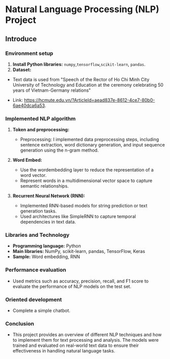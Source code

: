 # Natural Language Processing (NLP) Project

## Introduce

### Environment setup
1. **Install Python libraries:** `numpy`,`tensorflow`,`scikit-learn`, `pandas`.
2. **Dataset:**
- Text data is used from "Speech of the Rector of Ho Chi Minh City University of Technology and Education at the ceremony celebrating 50 years of Vietnam-Germany relations"
  
- Link: https://hcmute.edu.vn/?ArticleId=aead837e-8612-4ce7-80b0-6ae40dca6a53.


### Implemented NLP algorithm
1. **Token and preprocessing:**
     - Preprocessing: I implemented data preprocessing steps, including sentence extraction, word dictionary generation, and input sequence generation using the n-gram method.
2. **Word Embed:**
     - Use the wordembedding layer to reduce the representation of a word vector.
     - Represent words in a multidimensional vector space to capture semantic relationships.

3. **Recurrent Neural Network (RNN):**
     - Implemented RNN-based models for string prediction or text generation tasks.
     - Used architectures like SimpleRNN to capture temporal dependencies in text data.

### Libraries and Technology
- **Programming language:** Python
- **Main libraries:** NumPy, scikit-learn, pandas, TensorFlow, Keras
- **Sample:** Word embedding, RNN

### Performance evaluation
- Used metrics such as accuracy, precision, recall, and F1 score to evaluate the performance of NLP models on the test set.

### Oriented development
- Complete a simple chatbot.

### Conclusion
- This project provides an overview of different NLP techniques and how to implement them for text processing and analysis. The models were trained and evaluated on real-world text data to ensure their effectiveness in handling natural language tasks.
